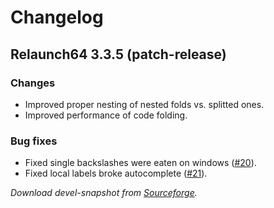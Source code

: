Changelog
================

Relaunch64 3.3.5 (patch-release)
----------------
### Changes
* Improved proper nesting of nested folds vs. splitted ones.
* Improved performance of code folding.

### Bug fixes
* Fixed single backslashes were eaten on windows ([#20](https://github.com/sjPlot/Relaunch64/issues/20)).
* Fixed local labels broke autocomplete ([#21](https://github.com/sjPlot/Relaunch64/issues/21)).

_Download devel-snapshot from [Sourceforge](http://sourceforge.net/projects/relaunch64/files/devel/)._
